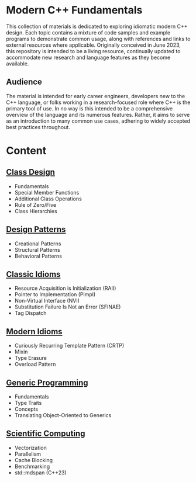 # Modern C++ Fundamentals

This collection of materials is dedicated to exploring idiomatic modern C++ design. Each topic contains a mixture of code samples and example programs to demonstrate common usage, along with references and links to external resources where applicable. Originally conceived in June 2023, this repository is intended to be a living resource, continually updated to accommodate new research and language features as they become available.

## Audience

The material is intended for early career engineers, developers new to the C++ language, or folks working in a research-focused role where C++ is the primary tool of use. In no way is this intended to be a comprehensive overview of the language and its numerous features. Rather, it aims to serve as an introduction to many common use cases, adhering to widely accepted best practices throughout.

# Content

## [Class Design](https://github.com/cmbrandt/modern-cxx-seminar/blob/master/1_class_design.md)

* Fundamentals
* Special Member Functions
* Additional Class Operations
* Rule of Zero/Five
* Class Hierarchies

## [Design Patterns](https://github.com/cmbrandt/modern-cxx-seminar/blob/master/2_design_patterns.md)

* Creational Patterns
* Structural Patterns
* Behavioral Patterns

## [Classic Idioms](https://github.com/cmbrandt/modern-cxx-seminar/blob/master/3_classic_idioms.md)

* Resource Acquisition is Initialization (RAII)
* Pointer to Implementation (Pimpl)
* Non-Virtual Interface (NVI)
* Substitution Failure Is Not an Error (SFINAE)
* Tag Dispatch

## [Modern Idioms](https://github.com/cmbrandt/modern-cxx-seminar/blob/master/4_modern_idioms.md)

* Curiously Recurring Template Pattern (CRTP)
* Mixin
* Type Erasure
* Overload Pattern

## [Generic Programming](https://github.com/cmbrandt/modern-cxx-seminar/blob/master/5_generic_programming.md)

* Fundamentals
* Type Traits
* Concepts
* Translating Object-Oriented to Generics

## [Scientific Computing](https://github.com/cmbrandt/modern-cxx-seminar/blob/master/6_scientific_computing.md)

* Vectorization
* Parallelism
* Cache Blocking
* Benchmarking
* std::mdspan (C++23)
